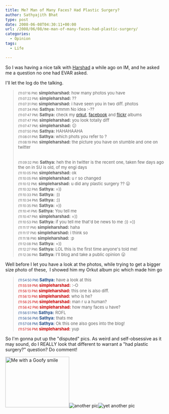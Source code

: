 ```yaml
---
title: Me? Man of Many Faces? Had Plastic Surgery?
author: Sathyajith Bhat
type: post
date: 2008-06-08T04:30:11+00:00
url: /2008/06/08/me-man-of-many-faces-had-plastic-surgery/
categories:
  - Opinion
tags:
  - Life

---
```


So I was having a nice talk with [Harshad][1] a while ago on IM, and he asked me a question no one had EVAR asked.

I'll let the log do the talking.

> <span style="font-size: x-small;">(11:07:16 PM)</span> <span style="font-size: small;"><strong>simpleharshad:</strong> how many photos you have<br /> </span><span style="font-size: x-small;">(11:07:22 PM)</span> <span style="font-size: small;"><strong>simpleharshad:</strong> ??<br /> </span><span style="font-size: x-small;">(11:07:31 PM)</span> <span style="font-size: small;"><strong>simpleharshad:</strong> i have seen you in two diff. photos<br /> </span><span style="font-size: x-small;">(11:07:34 PM)</span> <span style="font-size: small;"><strong>Sathya:</strong> hmmm No idea :-??<br /> </span><span style="font-size: x-small;">(11:07:47 PM)</span> <span style="font-size: small;"><strong>Sathya:</strong> check my <a href="https://www.orkut.co.in/Album.aspx?uid=9674113513766335877&aid=1">orkut</a>, <a href="https://www.facebook.com/profile.php?id=543508896#/photo_search.php?id=543508896">facebook</a> and <a href="https://www.flickr.com/photos/sathyabhat/">flickr</a> albums<br /> </span><span style="font-size: x-small;">(11:07:47 PM)</span> <span style="font-size: small;"><strong>simpleharshad:</strong> you look totally diff<br /> </span><span style="font-size: x-small;">(11:07:47 PM)</span> <span style="font-size: small;"><strong>simpleharshad:</strong> 😕<br /> </span><span style="font-size: x-small;">(11:07:50 PM)</span> <span style="font-size: small;"><strong>Sathya:</strong> HAHAHAAHA<br /> </span><span style="font-size: x-small;">(11:08:01 PM)</span> <span style="font-size: small;"><strong>Sathya:</strong> which phots you refer to ?<br /> </span><span style="font-size: x-small;">(11:08:19 PM)</span> <span style="font-size: small;"><strong>simpleharshad:</strong> the picture you have on stumble and one on twitter</span>
> 
> <!--more-->
> 
> <span style="font-size: small;"><br /> </span><span style="font-size: x-small;">(11:09:32 PM)</span> <span style="font-size: small;"><strong>Sathya:</strong> heh the in twitter is the recent one, taken few days ago the on in SU is old, of my engi days<br /> </span><span style="font-size: x-small;">(11:10:05 PM)</span> <span style="font-size: small;"><strong>simpleharshad:</strong> ok<br /> </span><span style="font-size: x-small;">(11:10:05 PM)</span> <span style="font-size: small;"><strong>simpleharshad:</strong> u r so changed<br /> </span><span style="font-size: x-small;">(11:10:12 PM)</span> <span style="font-size: small;"><strong>simpleharshad:</strong> u did any plastic surgery ?? 😛<br /> </span><span style="font-size: x-small;">(11:10:32 PM)</span> <span style="font-size: small;"><strong>Sathya:</strong> =))<br /> </span><span style="font-size: x-small;">(11:10:33 PM)</span> <span style="font-size: small;"><strong>Sathya:</strong> :))<br /> </span><span style="font-size: x-small;">(11:10:34 PM)</span> <span style="font-size: small;"><strong>Sathya:</strong> :))<br /> </span><span style="font-size: x-small;">(11:10:35 PM)</span> <span style="font-size: small;"><strong>Sathya:</strong> =))<br /> </span><span style="font-size: x-small;">(11:10:41 PM)</span> <span style="font-size: small;"><strong>Sathya:</strong> You tell me<br /> </span><span style="font-size: x-small;">(11:10:47 PM)</span> <span style="font-size: small;"><strong>simpleharshad:</strong> =))<br /> </span><span style="font-size: x-small;">(11:10:53 PM)</span> <span style="font-size: small;"><strong>Sathya:</strong> if you tell me that'd be news to me :)) =))<br /> </span><span style="font-size: x-small;">(11:11:17 PM)</span> <span style="font-size: small;"><strong>simpleharshad:</strong> haha<br /> </span><span style="font-size: x-small;">(11:11:17 PM)</span> <span style="font-size: small;"><strong>simpleharshad:</strong> i think so<br /> </span><span style="font-size: x-small;">(11:11:18 PM)</span> <span style="font-size: small;"><strong>simpleharshad:</strong> :p<br /> </span><span style="font-size: x-small;">(11:12:08 PM)</span> <span style="font-size: small;"><strong>Sathya:</strong> =))<br /> </span><span style="font-size: x-small;">(11:12:27 PM)</span> <span style="font-size: small;"><strong>Sathya:</strong> LOL this is the first time anyone's told me!<br /> </span><span style="font-size: x-small;">(11:12:36 PM)</span> <span style="font-size: small;"><strong>Sathya:</strong> I'll blog and take a public opinion 😛</span>

Well before I let you have a look at the photos, while trying to get a bigger size photo of these,  I showed him my Orkut album pic which made him go

> <span style="font-size: x-small;"><span style="color: #204a87;">(11:54:50 PM) </span></span><span style="color: #204a87;"><strong><span style="font-size: small;">Sathya:</span></strong></span> <span style="font-size: small;">have a look at this</span>  
> <span style="font-size: x-small;"><span style="color: #cc0000;">(11:55:59 PM) </span></span><span style="color: #cc0000;"><strong><span style="font-size: small;">simpleharshad:</span></strong></span> <span style="font-size: small;">:-O</span>  
> <span style="font-size: x-small;"><span style="color: #cc0000;">(11:56:13 PM) </span></span><span style="color: #cc0000;"><strong><span style="font-size: small;">simpleharshad:</span></strong></span> <span style="font-size: small;">this one is also diff.</span>  
> <span style="font-size: x-small;"><span style="color: #cc0000;">(11:56:13 PM) </span></span><span style="color: #cc0000;"><strong><span style="font-size: small;">simpleharshad:</span></strong></span> <span style="font-size: small;">who is he?</span>  
> <span style="font-size: x-small;"><span style="color: #cc0000;">(11:56:25 PM) </span></span><span style="color: #cc0000;"><strong><span style="font-size: small;">simpleharshad:</span></strong></span> <span style="font-size: small;">man r u a human?</span>  
> <span style="font-size: x-small;"><span style="color: #cc0000;">(11:56:42 PM) </span></span><span style="color: #cc0000;"><strong><span style="font-size: small;">simpleharshad:</span></strong></span> <span style="font-size: small;">how many faces u have?</span>  
> <span style="font-size: x-small;"><span style="color: #204a87;">(11:56:51 PM) </span></span><span style="color: #204a87;"><strong><span style="font-size: small;">Sathya:</span></strong></span> <span style="font-size: small;">ROFL</span>  
> <span style="font-size: x-small;"><span style="color: #204a87;">(11:56:56 PM) </span></span><span style="color: #204a87;"><strong><span style="font-size: small;">Sathya:</span></strong></span> <span style="font-size: small;">thats me</span>  
> <span style="font-size: x-small;"><span style="color: #204a87;">(11:57:08 PM) </span></span><span style="color: #204a87;"><strong><span style="font-size: small;">Sathya:</span></strong></span> <span style="font-size: small;">Ok this one also goes into the blog!</span>  
> <span style="font-size: x-small;"><span style="color: #cc0000;">(11:57:56 PM) </span></span><span style="color: #cc0000;"><strong><span style="font-size: small;">simpleharshad:</span></strong></span> <span style="font-size: small;">yup</span>

So I'm gonna put up the "disputed" pics. As weird and self-obsessive as it may sound, do I REALLY look that different to warrant a "had plastic surgery?" question? Do comment!

<img src="https://farm4.static.flickr.com/3136/2558462915_f44cdd4257_m.jpg" alt="Me with a Goofy smile" width="200" height="158" />![another pic][2]![yet another pic][3]

 [1]: https://www.tech-exclusive.com/
 [2]: https://farm4.static.flickr.com/3121/2559137012_f4aab10cfb.jpg?v=0
 [3]: https://farm4.static.flickr.com/3146/2559148760_5d42805f32.jpg?v=0
